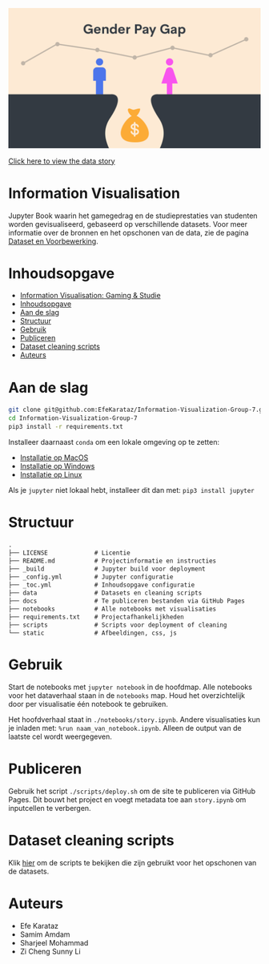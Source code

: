 ![gender pay gap banner](./static/images/banner.png?)

[Click here to view the data story](https://p-adema.github.io/info-vis/)

# Information Visualisation

Jupyter Book waarin het gamegedrag en de studieprestaties van studenten worden gevisualiseerd,
gebaseerd op verschillende datasets. Voor meer informatie over de bronnen en het opschonen van de data,
zie de pagina [Dataset en Voorbewerking](./docs/dataset-preprocessing.md).

# Inhoudsopgave

- [Information Visualisation: Gaming & Studie](#information-visualisation-gaming--studie)
- [Inhoudsopgave](#inhoudsopgave)
- [Aan de slag](#aan-de-slag)
- [Structuur](#structuur)
- [Gebruik](#gebruik)
- [Publiceren](#publiceren)
- [Dataset cleaning scripts](#dataset-cleaning-scripts)
- [Auteurs](#auteurs)

# Aan de slag

```bash
git clone git@github.com:EfeKarataz/Information-Visualization-Group-7.git
cd Information-Visualization-Group-7
pip3 install -r requirements.txt
```

Installeer daarnaast `conda` om een lokale omgeving op te zetten:
- [Installatie op MacOS](https://docs.conda.io/projects/conda/en/latest/user-guide/install/macos.html)
- [Installatie op Windows](https://docs.conda.io/projects/conda/en/latest/user-guide/install/windows.html)
- [Installatie op Linux](https://docs.conda.io/projects/conda/en/latest/user-guide/install/linux.html)

Als je `jupyter` niet lokaal hebt, installeer dit dan met: `pip3 install jupyter`

# Structuur

```
.
├── LICENSE             # Licentie
├── README.md           # Projectinformatie en instructies
├── _build              # Jupyter build voor deployment
├── _config.yml         # Jupyter configuratie
├── _toc.yml            # Inhoudsopgave configuratie
├── data                # Datasets en cleaning scripts
├── docs                # Te publiceren bestanden via GitHub Pages
├── notebooks           # Alle notebooks met visualisaties
├── requirements.txt    # Projectafhankelijkheden
├── scripts             # Scripts voor deployment of cleaning
└── static              # Afbeeldingen, css, js
```

# Gebruik

Start de notebooks met `jupyter notebook` in de hoofdmap. Alle notebooks voor het dataverhaal
staan in de `notebooks` map. Houd het overzichtelijk door per visualisatie één notebook te gebruiken.

Het hoofdverhaal staat in `./notebooks/story.ipynb`. Andere visualisaties kun je inladen met:
`%run naam_van_notebook.ipynb`. Alleen de output van de laatste cel wordt weergegeven.

# Publiceren

Gebruik het script `./scripts/deploy.sh` om de site te publiceren via GitHub Pages. Dit bouwt het project
en voegt metadata toe aan `story.ipynb` om inputcellen te verbergen.

# Dataset cleaning scripts

Klik [hier](./scripts/cleaning/) om de scripts te bekijken die zijn gebruikt voor het opschonen van de datasets.

# Auteurs
- Efe Karataz
- Samim Amdam
- Sharjeel Mohammad
- Zi Cheng Sunny Li

